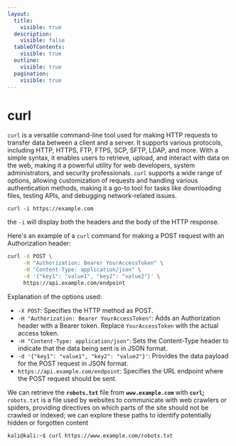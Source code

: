 ```yaml
---
layout:
  title:
    visible: true
  description:
    visible: false
  tableOfContents:
    visible: true
  outline:
    visible: true
  pagination:
    visible: true
---
```


# curl

`curl` is a versatile command-line tool used for making HTTP requests to transfer data between a client and a server. It supports various protocols, including HTTP, HTTPS, FTP, FTPS, SCP, SFTP, LDAP, and more. With a simple syntax, it enables users to retrieve, upload, and interact with data on the web, making it a powerful utility for web developers, system administrators, and security professionals. `curl` supports a wide range of options, allowing customization of requests and handling various authentication methods, making it a go-to tool for tasks like downloading files, testing APIs, and debugging network-related issues.

```shell-session
curl -i https://example.com

```

the `-i` will display both the headers and the body of the HTTP response.



Here's an example of a `curl` command for making a POST request with an Authorization header:

```bash
curl -X POST \
     -H "Authorization: Bearer YourAccessToken" \
     -H "Content-Type: application/json" \
     -d '{"key1": "value1", "key2": "value2"}' \
     https://api.example.com/endpoint
```

Explanation of the options used:

* `-X POST`: Specifies the HTTP method as POST.
* `-H "Authorization: Bearer YourAccessToken"`: Adds an Authorization header with a Bearer token. Replace `YourAccessToken` with the actual access token.
* `-H "Content-Type: application/json"`: Sets the Content-Type header to indicate that the data being sent is in JSON format.
* `-d '{"key1": "value1", "key2": "value2"}'`: Provides the data payload for the POST request in JSON format.
* `https://api.example.com/endpoint`: Specifies the URL endpoint where the POST request should be sent.

We can retrieve the **`robots.txt`** file from **`www.example.com`** with **`curl`;** `robots.txt` is a file used by websites to communicate with web crawlers or spiders, providing directives on which parts of the site should not be crawled or indexed; we can explore these paths to identify potentially hidden or forgotten content

```shell-session
kali@kali:~$ curl https://www.example.com/robots.txt
```

